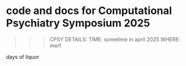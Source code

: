 # code and docs for Computational Psychiatry Symposium 2025

>>>CPSY DETAILS:
TIME: sometime in april 2025
WHERE: merf



days of liquor

